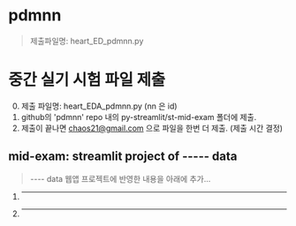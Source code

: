 # pdmnn
> 제출파일명: heart_ED_pdmnn.py

# 중간 실기 시험 파일 제출
0. 제출 파일명: heart_EDA_pdmnn.py   (nn 은 id)
1. github의 'pdmnn' repo 내의 py-streamlit/st-mid-exam 폴더에 제출.
2. 제출이 끝나면 chaos21@gmail.com 으로 파일을 한번 더 제출. (제출 시간 결정)

## mid-exam: streamlit project of ----- data 
> ---- data 웹앱 프로젝트에 반영한 내용을 아래에 추가...
1. ----
2. ----
